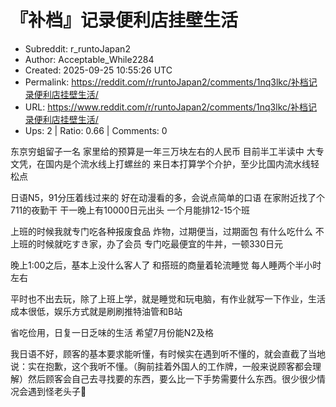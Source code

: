 # 『补档』记录便利店挂壁生活

- Subreddit: r_runtoJapan2
- Author: Acceptable_While2284
- Created: 2025-09-25 10:55:26 UTC
- Permalink: https://reddit.com/r/runtoJapan2/comments/1nq3lkc/补档记录便利店挂壁生活/
- URL: https://www.reddit.com/r/runtoJapan2/comments/1nq3lkc/补档记录便利店挂壁生活/
- Ups: 2 | Ratio: 0.66 | Comments: 0


东京穷蛆留子一名 家里给的预算是一年三万块左右的人民币 目前半工半读中
大专文凭，在国内是个流水线上打螺丝的
来日本打算学个介护，至少比国内流水线轻松点

日语N5，91分压着线过来的 好在动漫看的多，会说点简单的口语
在家附近找了个711的夜勤干 干一晚上有10000日元出头 一个月能排12-15个班

上班的时候我就专门吃各种报废食品 炸物，过期便当，过期面包 有什么吃什么
不上班的时候就吃すき家，办了会员 专门吃最便宜的牛丼，一顿330日元

晚上1:00之后，基本上没什么客人了 和搭班的商量着轮流睡觉
每人睡两个半小时左右

平时也不出去玩，除了上班上学，就是睡觉和玩电脑，有作业就写一下作业，生活成本很低，娱乐方式就是刷刷推特油管和B站

省吃俭用，日复一日乏味的生活 希望7月份能N2及格

我日语不好，顾客的基本要求能听懂，有时候实在遇到听不懂的，就会直截了当地说：实在抱歉，这个我听不懂。（胸前挂着外国人的工作牌，一般来说顾客都会理解）然后顾客会自己去寻找要的东西，要么比一下手势需要什么东西。很少很少情况会遇到怪老头子👴

